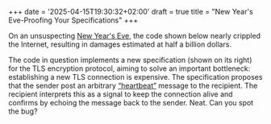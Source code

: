 +++
date = '2025-04-15T19:30:32+02:00'
draft = true
title = "New Year's Eve-Proofing Your Specifications"
+++

On an unsuspecting [New Year's Eve](https://github.com/openssl/openssl/commit/4817504d069b4c5082161b02a22116ad75f822b1), the code shown below nearly crippled the Internet, resulting in damages estimated at half a billion dollars.

The code in question implements a new specification (shown on its right) for the TLS encryption protocol, aiming to solve an important bottleneck: establishing a new TLS connection is expensive. The specification proposes that the sender post an arbitrary [“heartbeat”](https://www.rfc-editor.org/rfc/rfc6520) message to the recipient. The recipient interprets this as a signal to keep the connection alive and confirms by echoing the message back to the sender. Neat. Can you spot the bug?

